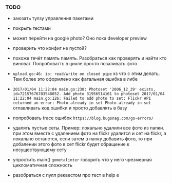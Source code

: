 ### TODO

- заюзать тулзу управления пакетами
- покрыть тестами
- может перейти на google photo? Оно пока developer preview


- проверить что конфиг не пустой?
- похоже течёт память память. Разобраться как проверять и найти кто виноват. Попробоватть в цикле просто позаливать фото
- `upload.go:46: io: read/write on closed pipe` хз что с этим делать. Тем более это оформлено как фатальная ошибка в либе
- `2017/01/04 11:22:04 main.go:230: Photoset '2006_12_29' exists, id=72157676783548052. Add photo 31956514161 to photoset
   2017/01/04 11:22:04 main.go:126: Failed to add photo to set: Flickr API returned an error: Photo already in set Photo already in set
` отлавливать код ошибки и просто добавлять в базу
- попробовать trace ошибок `https://blog.bugsnag.com/go-errors/`
- удалять пустые сеты. Пример: локально удалили все фото из папки.
 при этом вместе с удалением фото на flickr удалится и сет на flickr, а локально останется,
 если затем в папку добавить фото, то при добалении этого фото в сет flickr будет обращение к несуществующему сету 
- упростить main() `gometalinter` говорить что у него чрезмерная цикломатичная сложность
- разобраться с пулл реквестом про тест в help е
 



